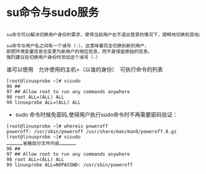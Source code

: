 # su命令与sudo服务
```bash

su命令可以解决切换用户身份的需求，使得当前用户在不退出登录的情况下，顺畅地切换到其他用户

su命令与用户名之间有一个减号（-），这意味着完全切换到新的用户，
即把环境变量信息也变更为新用户的相应信息，而不是保留原始的信息。
强烈建议在切换用户身份时添加这个减号（-）

```

谁可以使用　允许使用的主机=（以谁的身份）　可执行命令的列表 
```
[root@linuxprobe ~]# visudo  
96 ##  
97 ## Allow root to run any commands anywhere  
98 root ALL=(ALL) ALL  
99 linuxprobe ALL=(ALL) ALL
```

* sudo 命令时候免密码,使得用户执行sudo命令时不再需要密码验证：
``` 
[root@linuxprobe ~]# whereis poweroff 
poweroff: /usr/sbin/poweroff /usr/share/man/man8/poweroff.8.gz 
[root@linuxprobe ~]# visudo 
………………省略部分文件内容………………  
96 ##  
97 ## Allow root to run any commands anywhere  
98 root ALL=(ALL) ALL  
99 linuxprobe ALL=NOPASSWD: /usr/sbin/poweroff
```
